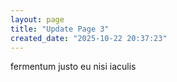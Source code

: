 ```yaml
---
layout: page
title: "Update Page 3"
created_date: "2025-10-22 20:37:23"
---
```


fermentum justo eu nisi iaculis 
